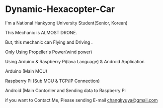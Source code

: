 # Dynamic-Hexacopter-Car



I'm a National Hankyong University Student(Senior, Korean)

This Mechanic is ALMOST DRONE. 

But, this mechanic can Flying and Driving .

Only Using Propeller's Power(wind power)

Using Arduino & Raspberry Pi(lava Language) & Android Application

Arduino (Main MCU)


Raspberry Pi (Sub MCU & TCP/IP Connection)


Android (Main Contorller and Sending data to Raspberry Pi

if you want to Contact Me, 
Please sending E-mail
changkyuya@gmail.com

